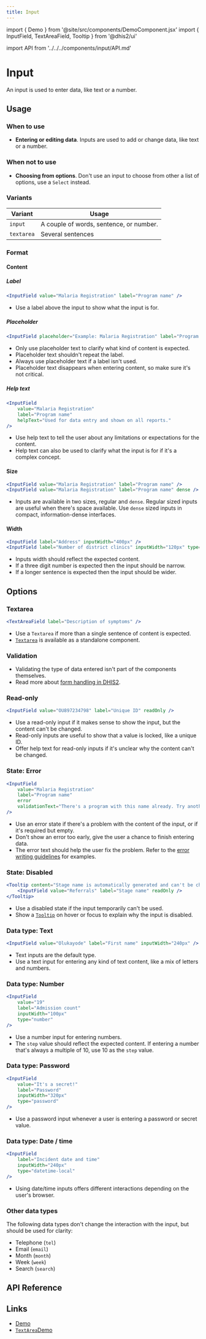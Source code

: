 ```yaml
---
title: Input
---
```


import { Demo } from '@site/src/components/DemoComponent.jsx'
import { InputField, TextAreaField, Tooltip } from '@dhis2/ui'

import API from '../../../components/input/API.md'

# Input

An input is used to enter data, like text or a number.

<Demo>
    <InputField value="Input label" label="Value" />
</Demo>

## Usage

### When to use

-   **Entering or editing data**. Inputs are used to add or change data, like text or a number.

### When not to use

-   **Choosing from options**. Don't use an input to choose from other a list of options, use a `Select` instead.

### Variants

| Variant    | Usage                                   |
| ---------- | --------------------------------------- |
| `input`    | A couple of words, sentence, or number. |
| `textarea` | Several sentences                       |

### Format

#### Content

##### Label

<Demo>
    <InputField value="Malaria Registration" label="Program name" />
</Demo>

```jsx
<InputField value="Malaria Registration" label="Program name" />
```

-   Use a label above the input to show what the input is for.

##### Placeholder

<Demo>
    <InputField placeholder="Example: Malaria Registration" label="Program name" />
</Demo>

```jsx
<InputField placeholder="Example: Malaria Registration" label="Program name" />
```

-   Only use placeholder text to clarify what kind of content is expected.
-   Placeholder text shouldn't repeat the label.
-   Always use placeholder text if a label isn't used.
-   Placeholder text disappears when entering content, so make sure it's not critical.

##### Help text

<Demo>
    <InputField value="Malaria Registration" label="Program name" helpText="Used for data entry and shown on all reports." />
</Demo>

```jsx
<InputField
    value="Malaria Registration"
    label="Program name"
    helpText="Used for data entry and shown on all reports."
/>
```

-   Use help text to tell the user about any limitations or expectations for the content.
-   Help text can also be used to clarify what the input is for if it's a complex concept.

#### Size

<Demo>
    <div className='stacked-examples-vertical'>
        <InputField value="Malaria Registration" label="Program name" />
        <InputField value="Malaria Registration" label="Program name" dense />
    </div>
</Demo>

```jsx
<InputField value="Malaria Registration" label="Program name" />
<InputField value="Malaria Registration" label="Program name" dense />
```

-   Inputs are available in two sizes, regular and `dense`. Regular sized inputs are useful when there's space available. Use `dense` sized inputs in compact, information-dense interfaces.

#### Width

<Demo>
    <div className='stacked-examples-vertical'>
        <InputField label="Address" inputWidth="400px" />
        <InputField label="Number of district clinics" inputWidth="120px" type="number" />
    </div>
</Demo>

```jsx
<InputField label="Address" inputWidth="400px" />
<InputField label="Number of district clinics" inputWidth="120px" type="number" />
```

-   Inputs width should reflect the expected content.
-   If a three digit number is expected then the input should be narrow.
-   If a longer sentence is expected then the input should be wider.

## Options

### Textarea

<Demo>
    <TextAreaField label="Description of symptoms" />
</Demo>

```jsx
<TextAreaField label="Description of symptoms" />
```

-   Use a `Textarea` if more than a single sentence of content is expected.
-   [`Textarea`](https://ui.dhis2.nu/demo/?path=/story/forms-text-area-text-area-field--no-placeholder-no-value) is available as a standalone component.

### Validation

-   Validating the type of data entered isn't part of the components themselves.
-   Read more about [form handling in DHIS2](../utilities/forms/react-final-form.md).

### Read-only

<Demo>
    <InputField value="OU897234798" label="Unique ID" readOnly />
</Demo>

```jsx
<InputField value="OU897234798" label="Unique ID" readOnly />
```

-   Use a read-only input if it makes sense to show the input, but the content can't be changed.
-   Read-only inputs are useful to show that a value is locked, like a unique ID.
-   Offer help text for read-only inputs if it's unclear why the content can't be changed.

### State: Error

<Demo>
    <InputField value="Malaria Registration" label="Program name" error validationText="There's a program with this name already. Try another program name." />
</Demo>

```jsx
<InputField
    value="Malaria Registration"
    label="Program name"
    error
    validationText="There's a program with this name already. Try another program name."
/>
```

-   Use an error state if there's a problem with the content of the input, or if it's required but empty.
-   Don't show an error too early, give the user a chance to finish entering data.
-   The error text should help the user fix the problem. Refer to the [error writing guidelines](../principles/content-communication.md) for examples.

### State: Disabled

<Demo>
    <Tooltip content="Stage name is automatically generated and can't be changed."><InputField value="Referrals" label="Stage name" readOnly /></Tooltip>
</Demo>

```jsx
<Tooltip content="Stage name is automatically generated and can't be changed.">
    <InputField value="Referrals" label="Stage name" readOnly />
</Tooltip>
```

-   Use a disabled state if the input temporarily can't be used.
-   Show a [`Tooltip`](tooltip.md) on hover or focus to explain why the input is disabled.

### Data type: Text

<Demo>
    <InputField value="Olukayode" label="First name" inputWidth="240px" />
</Demo>

```jsx
<InputField value="Olukayode" label="First name" inputWidth="240px" />
```

-   Text inputs are the default type.
-   Use a text input for entering any kind of text content, like a mix of letters and numbers.

### Data type: Number

<Demo>
    <InputField value="19" label="Admission count" inputWidth="100px" type="number" />
</Demo>

```jsx
<InputField
    value="19"
    label="Admission count"
    inputWidth="100px"
    type="number"
/>
```

-   Use a number input for entering numbers.
-   The `step` value should reflect the expected content. If entering a number that's always a multiple of 10, use 10 as the `step` value.

### Data type: Password

<Demo>
    <InputField value="It's a secret!" label="Password" inputWidth="320px"  type="password" />
</Demo>

```jsx
<InputField
    value="It's a secret!"
    label="Password"
    inputWidth="320px"
    type="password"
/>
```

-   Use a password input whenever a user is entering a password or secret value.

### Data type: Date / time

<Demo>
    <InputField  label="Incident date and time" inputWidth="240px" type="datetime-local" />
</Demo>

```jsx
<InputField
    label="Incident date and time"
    inputWidth="240px"
    type="datetime-local"
/>
```

-   Using date/time inputs offers different interactions depending on the user's browser.

### Other data types

The following data types don't change the interaction with the input, but should be used for clarity:

-   Telephone (`tel`)
-   Email (`email`)
-   Month (`month`)
-   Week (`week`)
-   Search (`search`)

## API Reference

<API />

## Links

- <a href="/demo/?path=/story/file-input-field--default" target="_blank">Demo</a>
- <a href="/demo/?path=/story/text-area--placeholder-no-value" target="_blank">`TextArea`Demo</a>
